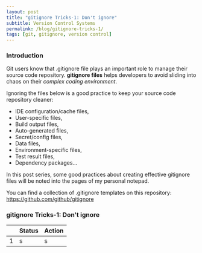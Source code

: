 ```yaml
---
layout: post
title: "gitignore Tricks-1: Don't ignore"
subtitle: Version Control Systems
permalink: /blog/gitignore-tricks-1/
tags: [git, gitignore, version control]
---
```


### **Introduction**
Git users know that .gitignore file plays an important role to manage their source code repository. 
**gitignore files** helps developers to avoid sliding into chaos on their *complex coding environment*.

Ignoring the files below is a good practice to keep your source code repository cleaner:
* IDE configuration/cache files,
* User-specific files,
* Build output files, 
* Auto-generated files,
* Secret/config files,
* Data files,
* Environment-specific files,
* Test result files,
* Dependency packages...

In this post series, some good practices about creating effective gitignore files will be noted into the pages of my personal notepad.

You can find a collection of .gitignore templates on this repository: https://github.com/github/gitignore

### **gitignore Tricks-1: Don't ignore**

|   | Status			      | Action		        |
| - | ----------------- | ----------------- |
| 1 | s				        	| s					        |
